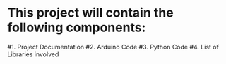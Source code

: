 # This project will contain the following components:
#1. Project Documentation
#2. Arduino Code
#3. Python Code
#4. List of Libraries involved
